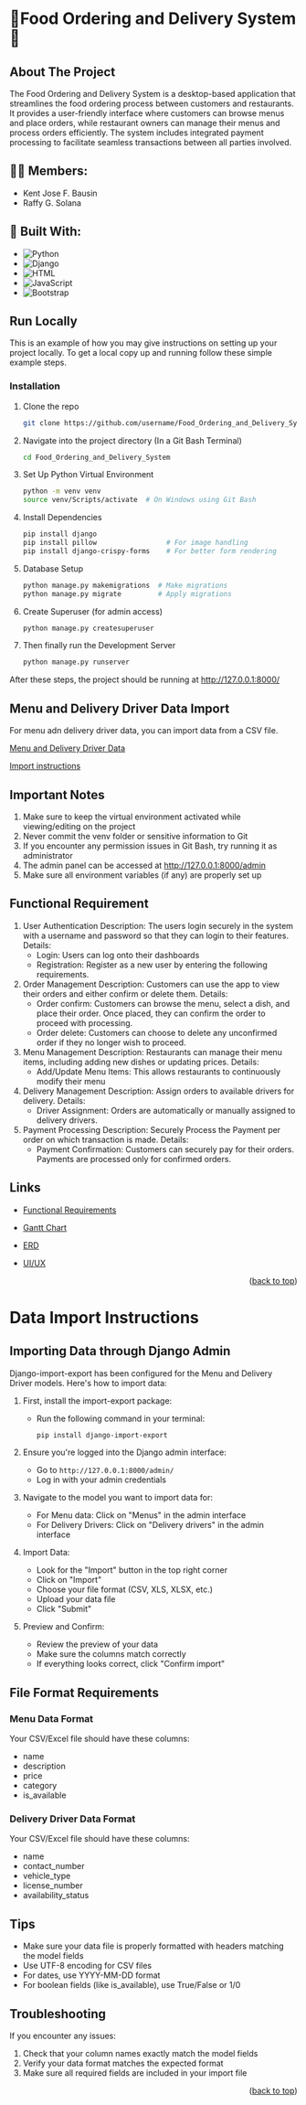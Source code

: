 <a id="readme-top"></a>
# 🚚Food Ordering and Delivery System🚚

## About The Project

The Food Ordering and Delivery System is a desktop-based application that streamlines the food ordering process between customers and restaurants. It provides a user-friendly interface where customers can browse menus and place orders, while restaurant owners can manage their menus and process orders efficiently. The system includes integrated payment processing to facilitate seamless transactions between all parties involved.

## 🙋‍♂️ Members:
- Kent Jose F. Bausin
- Raffy G. Solana

## 🔨 Built With:

- ![Python](https://img.shields.io/badge/Python-3776AB?style=for-the-badge&logo=python&logoColor=white)
- ![Django](https://img.shields.io/badge/Django-092E20?style=for-the-badge&logo=django&logoColor=white)
- ![HTML](https://img.shields.io/badge/HTML5-E34F26?style=for-the-badge&logo=html5&logoColor=white)
- ![JavaScript](https://img.shields.io/badge/JavaScript-F7DF1E?style=for-the-badge&logo=javascript&logoColor=black)
- ![Bootstrap](https://img.shields.io/badge/Bootstrap-7952B3?style=for-the-badge&logo=bootstrap&logoColor=white)

## Run Locally

This is an example of how you may give instructions on setting up your project locally.
To get a local copy up and running follow these simple example steps.

### Installation

1. Clone the repo
   ```sh
   git clone https://github.com/username/Food_Ordering_and_Delivery_System.git
   ```
2. Navigate into the project directory (In a Git Bash Terminal)
   ```sh
   cd Food_Ordering_and_Delivery_System
   ```
3. Set Up Python Virtual Environment
   ```sh
   python -m venv venv
   source venv/Scripts/activate  # On Windows using Git Bash
   ```
4. Install Dependencies
   ```sh
   pip install django
   pip install pillow                 # For image handling
   pip install django-crispy-forms    # For better form rendering
   ```
5. Database Setup
   ```sh
   python manage.py makemigrations  # Make migrations
   python manage.py migrate         # Apply migrations
   ```
6. Create Superuser (for admin access)
    ```sh
    python manage.py createsuperuser
    ```
7. Then finally run the Development Server
   ```sh
   python manage.py runserver
   ```

After these steps, the project should be running at http://127.0.0.1:8000/

## Menu and Delivery Driver Data Import
For menu adn delivery driver data, you can import data from a CSV file.

[Menu and Delivery Driver Data](https://drive.google.com/drive/folders/1161id5fbNPu5V76_lxQjw63xAlA12bRP?usp=sharing)

<p align="left"><a href="#Import-instructions">Import instructions</a></p>

## Important Notes

1. Make sure to keep the virtual environment activated while viewing/editing on the project
2. Never commit the venv folder or sensitive information to Git
3. If you encounter any permission issues in Git Bash, try running it as administrator
4. The admin panel can be accessed at http://127.0.0.1:8000/admin
5. Make sure all environment variables (if any) are properly set up

## Functional Requirement
1. User Authentication
   Description: The users login securely in the system with a username and password so that they can login to their features.
    Details:
     - Login: Users can log onto their dashboards
     - Registration: Register as a new user by entering the following requirements.
2. Order Management
   Description: Customers can use the app to view their orders and either confirm or delete them.
    Details:
     - Order confirm: Customers can browse the menu, select a dish, and place their order. Once placed, they can confirm the order to proceed with processing.
     - Order delete: Customers can choose to delete any unconfirmed order if they no longer wish to proceed.
3. Menu Management
   Description: Restaurants can manage their menu items, including adding new dishes or updating prices.
    Details:
     - Add/Update Menu Items: This allows restaurants to continuously modify their menu
4. Delivery Management
   Description: Assign orders to available drivers for delivery.
    Details:
     - Driver Assignment: Orders are automatically or manually assigned to delivery drivers.
5. Payment Processing
   Description: Securely Process the Payment per order on which transaction is made.
    Details:
     - Payment Confirmation: Customers can securely pay for their orders. Payments are processed only for confirmed orders.

## Links

- [Functional Requirements](https://docs.google.com/document/d/1AthXtmaQ210Vcrmn-cGbGaN4lR0AdVr9Q6gzLmvgpcw/edit?usp=sharing)

- [Gantt Chart](https://docs.google.com/spreadsheets/d/1r2Hc3QVcvjZk1iXVlI7qCWuh4ZX_0FhKnk6CzMDfyCk/edit?usp=sharing)

- [ERD](https://www.figma.com/design/EFj5iOjeI0E1B9Je8P52yf/Entity-Relationship-Diagram?node-id=0-1&t=9zG1u1OBo282v0Y8-1)

- [UI/UX](https://www.figma.com/design/6vOxothoYyj1EuZEdI4g2O/Untitled?node-id=0-1&node-type=canvas&t=osrTp2l0xntU8vgo-0)

<p align="right">(<a href="#readme-top">back to top</a>)</p>


<a id="Import-instructions"></a>
# Data Import Instructions

## Importing Data through Django Admin

Django-import-export has been configured for the Menu and Delivery Driver models. Here's how to import data:

1. First, install the import-export package:
   - Run the following command in your terminal:
     ```bash
     pip install django-import-export
     ```

2. Ensure you're logged into the Django admin interface:
   - Go to `http://127.0.0.1:8000/admin/`
   - Log in with your admin credentials

3. Navigate to the model you want to import data for:
   - For Menu data: Click on "Menus" in the admin interface
   - For Delivery Drivers: Click on "Delivery drivers" in the admin interface

4. Import Data:
   - Look for the "Import" button in the top right corner
   - Click on "Import"
   - Choose your file format (CSV, XLS, XLSX, etc.)
   - Upload your data file
   - Click "Submit"

5. Preview and Confirm:
   - Review the preview of your data
   - Make sure the columns match correctly
   - If everything looks correct, click "Confirm import"

## File Format Requirements

### Menu Data Format
Your CSV/Excel file should have these columns:
- name
- description
- price
- category
- is_available

### Delivery Driver Data Format
Your CSV/Excel file should have these columns:
- name
- contact_number
- vehicle_type
- license_number
- availability_status

## Tips
- Make sure your data file is properly formatted with headers matching the model fields
- Use UTF-8 encoding for CSV files
- For dates, use YYYY-MM-DD format
- For boolean fields (like is_available), use True/False or 1/0

## Troubleshooting
If you encounter any issues:
1. Check that your column names exactly match the model fields
2. Verify your data format matches the expected format
3. Make sure all required fields are included in your import file

<p align="right">(<a href="#readme-top">back to top</a>)</p>
